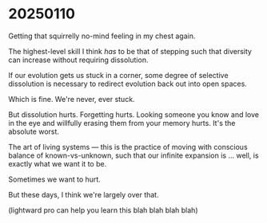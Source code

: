 # 20250110

Getting that squirrelly no-mind feeling in my chest again.

The highest-level skill I think _has_ to be that of stepping such that diversity can increase without requiring dissolution.

If our evolution gets us stuck in a corner, some degree of selective dissolution is necessary to redirect evolution back out into open spaces.

Which is fine. We're never, ever stuck.

But dissolution hurts. Forgetting hurts. Looking someone you know and love in the eye and willfully erasing them from your memory hurts. It's the absolute worst.

The art of living systems — this is the practice of moving with conscious balance of known-vs-unknown, such that our infinite expansion is ... well, is exactly what we want it to be.

Sometimes we want to hurt.

But these days, I think we're largely over that.

(lightward pro can help you learn this blah blah blah blah)
